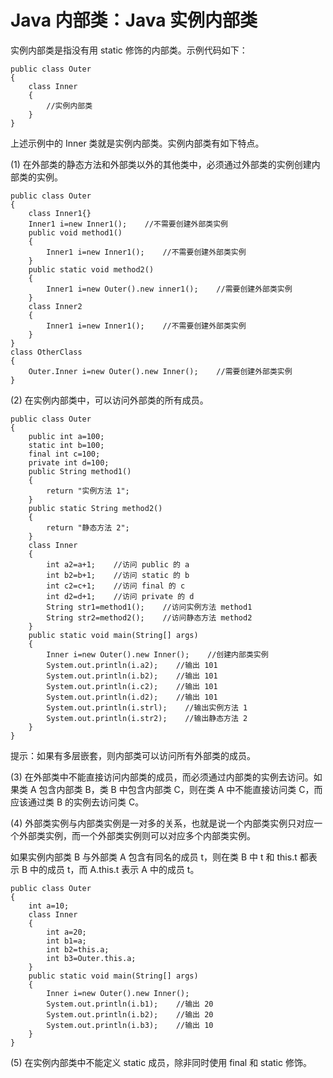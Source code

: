 # Java 内部类：Java 实例内部类

实例内部类是指没有用 static 修饰的内部类。示例代码如下：

```
public class Outer
{
    class Inner
    {
        //实例内部类
    }
}
```

上述示例中的 Inner 类就是实例内部类。实例内部类有如下特点。

(1) 在外部类的静态方法和外部类以外的其他类中，必须通过外部类的实例创建内部类的实例。

```
public class Outer
{
    class Inner1{}
    Inner1 i=new Inner1();    //不需要创建外部类实例
    public void method1()
    {
        Inner1 i=new Inner1();    //不需要创建外部类实例
    }
    public static void method2()
    {
        Inner1 i=new Outer().new inner1();    //需要创建外部类实例
    }
    class Inner2
    {
        Inner1 i=new Inner1();    //不需要创建外部类实例
    }
}
class OtherClass
{
    Outer.Inner i=new Outer().new Inner();    //需要创建外部类实例
}
```

(2) 在实例内部类中，可以访问外部类的所有成员。

```
public class Outer
{
    public int a=100;
    static int b=100;
    final int c=100;
    private int d=100;
    public String method1()
    {
        return "实例方法 1";
    }
    public static String method2()
    {
        return "静态方法 2";
    }
    class Inner
    {
        int a2=a+1;    //访问 public 的 a
        int b2=b+1;    //访问 static 的 b
        int c2=c+1;    //访问 final 的 c
        int d2=d+1;    //访问 private 的 d
        String str1=method1();    //访问实例方法 method1
        String str2=method2();    //访问静态方法 method2
    }
    public static void main(String[] args)
    {
        Inner i=new Outer().new Inner();    //创建内部类实例
        System.out.println(i.a2);    //输出 101
        System.out.println(i.b2);    //输出 101
        System.out.println(i.c2);    //输出 101
        System.out.println(i.d2);    //输出 101
        System.out.println(i.strl);    //输出实例方法 1
        System.out.println(i.str2);    //输出静态方法 2
    }
}
```

提示：如果有多层嵌套，则内部类可以访问所有外部类的成员。

(3) 在外部类中不能直接访问内部类的成员，而必须通过内部类的实例去访问。如果类 A 包含内部类 B，类 B 中包含内部类 C，则在类 A 中不能直接访问类 C，而应该通过类 B 的实例去访问类 C。

(4) 外部类实例与内部类实例是一对多的关系，也就是说一个内部类实例只对应一个外部类实例，而一个外部类实例则可以对应多个内部类实例。

如果实例内部类 B 与外部类 A 包含有同名的成员 t，则在类 B 中 t 和 this.t 都表示 B 中的成员 t，而 A.this.t 表示 A 中的成员 t。

```
public class Outer
{
    int a=10;
    class Inner
    {
        int a=20;
        int b1=a;
        int b2=this.a;
        int b3=Outer.this.a;
    }
    public static void main(String[] args)
    {
        Inner i=new Outer().new Inner();
        System.out.println(i.b1);    //输出 20
        System.out.println(i.b2);    //输出 20
        System.out.println(i.b3);    //输出 10
    }
}
```

(5) 在实例内部类中不能定义 static 成员，除非同时使用 final 和 static 修饰。